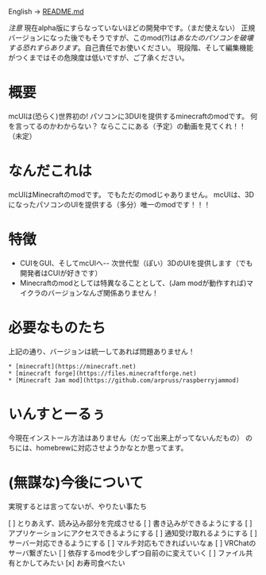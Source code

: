 English -> [README.md](https://github.com/Cj-bc/mcUI/blob/master/README.md)

*注意* 現在alpha版にすらなっていないほどの開発中です。（まだ使えない）
正規バージョンになった後でもそうですが、このmod(?)は*あなたのパソコンを破壊する恐れすらあります*。自己責任でお使いください。
現段階、そして編集機能がつくまではその危険度は低いですが、ご了承ください。

# 概要

  mcUIは(恐らく)世界初の! パソコンに3DUIを提供するminecraftのmodです。
  何を言ってるのかわからない？
  ならここにある（予定）の動画を見てくれ！！（未定）


# なんだこれは

  mcUIはMinecraftのmodです。
  でもただのmodじゃありません。
  mcUIは、3DになったパソコンのUIを提供する（多分）唯一のmodです！！！

# 特徴

  * CUIをGUI、そしてmcUIへ-- 次世代型（ぽい）3DのUIを提供します（でも開発者はCUIが好きです）
  * Minecraftのmodとしては特異なることとして、(Jam modが動作すれば)マイクラのバージョンなんざ関係ありません！

# 必要なものたち

  上記の通り、バージョンは統一してあれば問題ありません！

    * [minecraft](https://minecraft.net)
    * [minecraft forge](https://files.minecraftforge.net)
    * [Minecraft Jam mod](https://github.com/arpruss/raspberryjammod)

# いんすとーるぅ

  今現在インストール方法はありません（だって出来上がってないんだもの）
  のちには、homebrewに対応させようかなとか思ってます。

# (無謀な)今後について

実現するとは言ってないが、やりたい事たち

  [ ] とりあえず、読み込み部分を完成させる
  [ ] 書き込みができるようにする
  [ ] アプリケーションにアクセスできるようにする
  [ ] 通知受け取れるようにする
  [ ] サーバー対応できるようにする
  [ ] マルチ対応もできればいいなぁ
  [ ] VRChatのサーバ繋ぎたい
  [ ] 依存するmodを少しずつ自前のに変えていく
  [ ] ファイル共有とかしてみたい
  [x] お寿司食べたい
